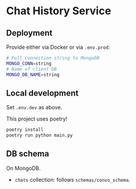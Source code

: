 # Chat History Service

## Deployment

Provide either via Docker or via `.env.prod`:

```bash
# Full connection string to MongoDB
MONGO_CONN=string
# Name of client DB
MONGO_DB_NAME=string
```

## Local development

Set `.env.dev` as above.

This project uses poetry!

```bash
poetry install
poetry run python main.py
```

## DB schema

On MongoDB.

- `chats` collection: follows `schemas/convo_schema`.
